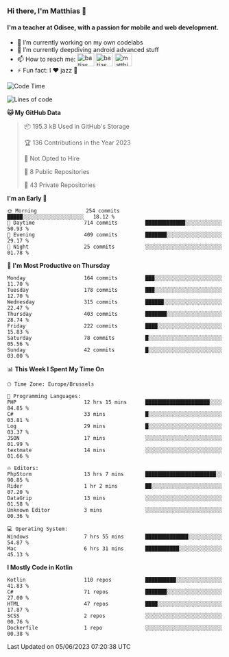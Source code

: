 ### Hi there, I'm Matthias 👋

#### I'm a teacher at Odisee, with a passion for mobile and web development.

- 🔭 I’m currently working on my own codelabs
- 🌱 I’m currently deepdiving android advanced stuff
- 📫 How to reach me: <a href="https://dev.to/batjas" target="_blank"><img align="center" src="https://raw.githubusercontent.com/rahuldkjain/github-profile-readme-generator/master/src/images/icons/Social/devto.svg" alt="batjas" height="30" width="40" /></a>
<a href="https://twitter.com/batjas" target="_blank"><img align="center" src="https://raw.githubusercontent.com/rahuldkjain/github-profile-readme-generator/master/src/images/icons/Social/twitter.svg" alt="batjas" height="30" width="40" /></a>
<a href="https://linkedin.com/in/matthiasdruwé" target="_blank"><img align="center" src="https://raw.githubusercontent.com/rahuldkjain/github-profile-readme-generator/master/src/images/icons/Social/linked-in-alt.svg" alt="matthiasdruwé" height="30" width="40" /></a>
- ⚡ Fun fact: I ❤ jazz 🎷


<!--START_SECTION:waka-->
![Code Time](http://img.shields.io/badge/Code%20Time-754%20hrs%2018%20mins-blue)

![Lines of code](https://img.shields.io/badge/From%20Hello%20World%20I%27ve%20Written-1.6%20million%20lines%20of%20code-blue)

**🐱 My GitHub Data** 

> 📦 195.3 kB Used in GitHub's Storage 
 > 
> 🏆 136 Contributions in the Year 2023
 > 
> 🚫 Not Opted to Hire
 > 
> 📜 8 Public Repositories 
 > 
> 🔑 43 Private Repositories 
 > 
**I'm an Early 🐤** 

```text
🌞 Morning                254 commits         █████░░░░░░░░░░░░░░░░░░░░   18.12 % 
🌆 Daytime                714 commits         █████████████░░░░░░░░░░░░   50.93 % 
🌃 Evening                409 commits         ███████░░░░░░░░░░░░░░░░░░   29.17 % 
🌙 Night                  25 commits          ░░░░░░░░░░░░░░░░░░░░░░░░░   01.78 % 
```
📅 **I'm Most Productive on Thursday** 

```text
Monday                   164 commits         ███░░░░░░░░░░░░░░░░░░░░░░   11.70 % 
Tuesday                  178 commits         ███░░░░░░░░░░░░░░░░░░░░░░   12.70 % 
Wednesday                315 commits         ██████░░░░░░░░░░░░░░░░░░░   22.47 % 
Thursday                 403 commits         ███████░░░░░░░░░░░░░░░░░░   28.74 % 
Friday                   222 commits         ████░░░░░░░░░░░░░░░░░░░░░   15.83 % 
Saturday                 78 commits          █░░░░░░░░░░░░░░░░░░░░░░░░   05.56 % 
Sunday                   42 commits          █░░░░░░░░░░░░░░░░░░░░░░░░   03.00 % 
```


📊 **This Week I Spent My Time On** 

```text
🕑︎ Time Zone: Europe/Brussels

💬 Programming Languages: 
PHP                      12 hrs 15 mins      █████████████████████░░░░   84.85 % 
C#                       33 mins             █░░░░░░░░░░░░░░░░░░░░░░░░   03.81 % 
Log                      29 mins             █░░░░░░░░░░░░░░░░░░░░░░░░   03.37 % 
JSON                     17 mins             ░░░░░░░░░░░░░░░░░░░░░░░░░   01.99 % 
textmate                 14 mins             ░░░░░░░░░░░░░░░░░░░░░░░░░   01.66 % 

🔥 Editors: 
PhpStorm                 13 hrs 7 mins       ███████████████████████░░   90.85 % 
Rider                    1 hr 2 mins         ██░░░░░░░░░░░░░░░░░░░░░░░   07.20 % 
DataGrip                 13 mins             ░░░░░░░░░░░░░░░░░░░░░░░░░   01.58 % 
Unknown Editor           3 mins              ░░░░░░░░░░░░░░░░░░░░░░░░░   00.36 % 

💻 Operating System: 
Windows                  7 hrs 55 mins       ██████████████░░░░░░░░░░░   54.87 % 
Mac                      6 hrs 31 mins       ███████████░░░░░░░░░░░░░░   45.13 % 
```

**I Mostly Code in Kotlin** 

```text
Kotlin                   110 repos           ██████████░░░░░░░░░░░░░░░   41.83 % 
C#                       71 repos            ███████░░░░░░░░░░░░░░░░░░   27.00 % 
HTML                     47 repos            ████░░░░░░░░░░░░░░░░░░░░░   17.87 % 
SCSS                     2 repos             ░░░░░░░░░░░░░░░░░░░░░░░░░   00.76 % 
Dockerfile               1 repo              ░░░░░░░░░░░░░░░░░░░░░░░░░   00.38 % 
```




 Last Updated on 05/06/2023 07:20:38 UTC
<!--END_SECTION:waka-->
